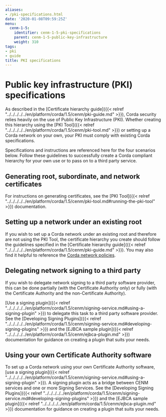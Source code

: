 ```yaml
---
aliases:
- /pki-specifications.html
date: '2020-01-08T09:59:25Z'
menu:
  cenm-1-5:
    identifier: cenm-1-5-pki-specifications
    parent: cenm-1-5-public-key-infrastructure
    weight: 310
tags:
- pki
- guide
title: PKI specifications
---
```


# Public key infrastructure (PKI) specifications

As described in the [Certificate hierarchy guide]({{< relref "../../../../../en/platform/corda/1.5/cenm/pki-guide.md" >}}), Corda security relies heavily on the use of Public Key Infrastructure (PKI). Whether creating this hierarchy using the [PKI Tool]({{< relref "../../../../../en/platform/corda/1.5/cenm/pki-tool.md" >}}) or setting up a Corda network on your own, your PKI must comply with existing Corda specifications.

Specifications and instructions are referenced here for the four scenarios below. Follow these guidelines to successfully create a Corda compliant hierarchy for your own use or to pass on to a third party service.

## Generating root, subordinate, and network certificates

For instructions on generating certificates, see the [PKI Tool]({{< relref "../../../../../en/platform/corda/1.5/cenm/pki-tool.md#running-the-pki-tool" >}}) documentation.

## Setting up a network under an existing root

If you wish to set up a Corda network under an existing root and therefore are not using the PKI Tool, the certificate hierarchy you create should follow the guidelines specified in the [Certificate hierarchy guide]({{< relref "../../../../../en/platform/corda/1.5/cenm/pki-guide.md" >}}). You may also find it helpful to reference the [Corda network policies](https://corda.network/trust-root/index/).

## Delegating network signing to a third party

If you wish to delegate network signing to a third party software provider, this can be done partially (with the Certificate Authority only) or fully (with the Certificate Authority and the non-Certificate Authority).

[Use a signing plugin]({{< relref "../../../../../en/platform/corda/1.5/cenm/signing-service.md#using-a-signing-plugin" >}}) to delegate this task to a third party software provider. See the [Developing Signing Plugins]({{< relref "../../../../../en/platform/corda/1.5/cenm/signing-service.md#developing-signing-plugins" >}}) and the [EJBCA sample plugin]({{< relref "../../../../../en/platform/corda/1.5/cenm/ejbca-plugin.md" >}}) documentation for guidance on creating a plugin that suits your needs.

## Using your own Certificate Authority software

To set up a Corda network using your own Certificate Authority software, [use a signing plugin]({{< relref "../../../../../en/platform/corda/1.5/cenm/signing-service.md#using-a-signing-plugin" >}}). A signing plugin acts as a bridge between CENM services and one or more Signing Services. See the [Developing Signing Plugins]({{< relref "../../../../../en/platform/corda/1.5/cenm/signing-service.md#developing-signing-plugins" >}}) and the [EJBCA sample plugin]({{< relref "../../../../../en/platform/corda/1.5/cenm/ejbca-plugin.md" >}}) documentation for guidance on creating a plugin that suits your needs.
